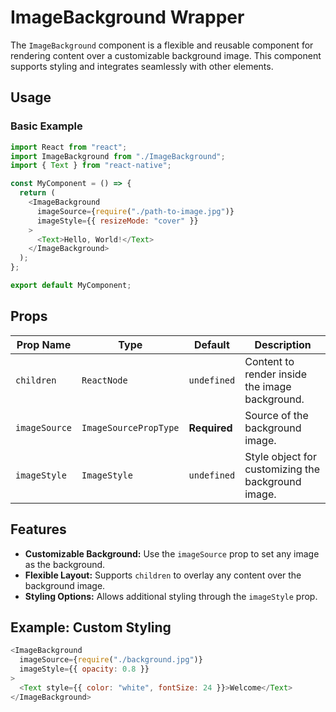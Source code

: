 # ImageBackground Wrapper

The `ImageBackground` component is a flexible and reusable component for rendering content over a customizable background image. This component supports styling and integrates seamlessly with other  elements.

## Usage

### Basic Example

```javascript
import React from "react";
import ImageBackground from "./ImageBackground";
import { Text } from "react-native";

const MyComponent = () => {
  return (
    <ImageBackground
      imageSource={require("./path-to-image.jpg")}
      imageStyle={{ resizeMode: "cover" }}
    >
      <Text>Hello, World!</Text>
    </ImageBackground>
  );
};

export default MyComponent;
```

## Props

| Prop Name     | Type                  | Default      | Description                                        |
| ------------- | --------------------- | ------------ | -------------------------------------------------- |
| `children`    | `ReactNode`           | `undefined`  | Content to render inside the image background.     |
| `imageSource` | `ImageSourcePropType` | **Required** | Source of the background image.                    |
| `imageStyle`  | `ImageStyle`          | `undefined`  | Style object for customizing the background image. |

## Features

- **Customizable Background:** Use the `imageSource` prop to set any image as the background.
- **Flexible Layout:** Supports `children` to overlay any content over the background image.
- **Styling Options:** Allows additional styling through the `imageStyle` prop.

## Example: Custom Styling

```javascript
<ImageBackground
  imageSource={require("./background.jpg")}
  imageStyle={{ opacity: 0.8 }}
>
  <Text style={{ color: "white", fontSize: 24 }}>Welcome</Text>
</ImageBackground>
```
